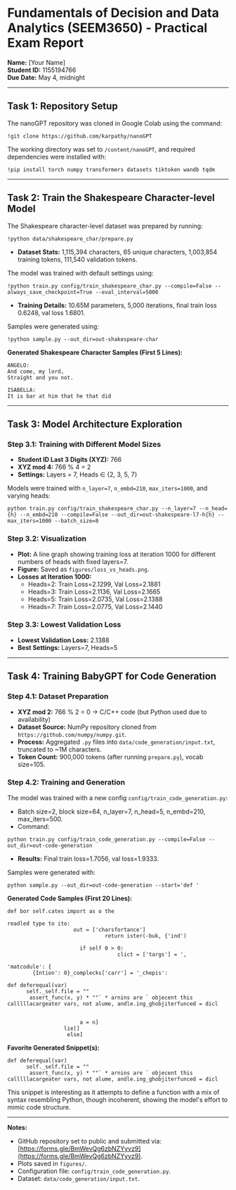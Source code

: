 # Fundamentals of Decision and Data Analytics (SEEM3650) - Practical Exam Report

**Name:** [Your Name]  
**Student ID:** 1155194766  
**Due Date:** May 4, midnight

---

## Task 1: Repository Setup

The nanoGPT repository was cloned in Google Colab using the command:
```
!git clone https://github.com/karpathy/nanoGPT
```
The working directory was set to `/content/nanoGPT`, and required dependencies were installed with:
```
!pip install torch numpy transformers datasets tiktoken wandb tqdm
```

---

## Task 2: Train the Shakespeare Character-level Model

The Shakespeare character-level dataset was prepared by running:
```
!python data/shakespeare_char/prepare.py
```
- **Dataset Stats:** 1,115,394 characters, 65 unique characters, 1,003,854 training tokens, 111,540 validation tokens.

The model was trained with default settings using:
```
!python train.py config/train_shakespeare_char.py --compile=False --always_save_checkpoint=True --eval_interval=5000
```
- **Training Details:** 10.65M parameters, 5,000 iterations, final train loss 0.6248, val loss 1.6801.

Samples were generated using:
```
!python sample.py --out_dir=out-shakespeare-char
```

**Generated Shakespeare Character Samples (First 5 Lines):**
```
ANGELO:
And come, my lord,
Straight and you not.

ISABELLA:
It is bar at him that he that did
```

---

## Task 3: Model Architecture Exploration

### Step 3.1: Training with Different Model Sizes

- **Student ID Last 3 Digits (XYZ):** 766  
- **XYZ mod 4:** 766 % 4 = 2  
- **Settings:** Layers = 7, Heads ∈ {2, 3, 5, 7}

Models were trained with `n_layer=7`, `n_embd=210`, `max_iters=1000`, and varying heads:
```
python train.py config/train_shakespeare_char.py --n_layer=7 --n_head={h} --n_embd=210 --compile=False --out_dir=out-shakespeare-l7-h{h} --max_iters=1000 --batch_size=8
```

### Step 3.2: Visualization

- **Plot:** A line graph showing training loss at iteration 1000 for different numbers of heads with fixed layers=7.  
- **Figure:** Saved as `figures/loss_vs_heads.png`.  
- **Losses at Iteration 1000:**
  - Heads=2: Train Loss=2.1299, Val Loss=2.1881
  - Heads=3: Train Loss=2.1136, Val Loss=2.1665
  - Heads=5: Train Loss=2.0735, Val Loss=2.1388
  - Heads=7: Train Loss=2.0775, Val Loss=2.1440

### Step 3.3: Lowest Validation Loss

- **Lowest Validation Loss:** 2.1388  
- **Best Settings:** Layers=7, Heads=5

---

## Task 4: Training BabyGPT for Code Generation

### Step 4.1: Dataset Preparation

- **XYZ mod 2:** 766 % 2 = 0 → C/C++ code (but Python used due to availability)  
- **Dataset Source:** NumPy repository cloned from `https://github.com/numpy/numpy.git`.  
- **Process:** Aggregated `.py` files into `data/code_generation/input.txt`, truncated to ~1M characters.  
- **Token Count:** 900,000 tokens (after running `prepare.py`), vocab size=105.

### Step 4.2: Training and Generation

The model was trained with a new config `config/train_code_generation.py`:
- Batch size=2, block size=64, n_layer=7, n_head=5, n_embd=210, max_iters=500.  
- Command:
```
python train.py config/train_code_generation.py --compile=False --out_dir=out-code-generation
```
- **Results:** Final train loss=1.7056, val loss=1.9333.

Samples were generated with:
```
python sample.py --out_dir=out-code-generation --start='def '
```

**Generated Code Samples (First 20 Lines):**
```
def bor self.cates import as o the

readled type to ito:
                     out = ['charsfortance']
                               return ister(-buk, {'ind')

                       if self 0 > 0:
                                   clict = ['targs'] = ',
                                                                                                                                                                          'matcodule': {
        {Intion': 0}_complecks['carr'] = '_chepis':
          
def deferequal(var)
      self._self.file = ""
       assert_func(x, y) * ""` * arnins are ` objecent this calllllacargeater vars, not alume, andle.ing_ghobjiterfunced = dicl


                       a = n]
                  lie[]
                   else]
```

**Favorite Generated Snippet(s):**
```
def deferequal(var)
      self._self.file = ""
       assert_func(x, y) * ""` * arnins are ` objecent this calllllacargeater vars, not alume, andle.ing_ghobjiterfunced = dicl
```
This snippet is interesting as it attempts to define a function with a mix of syntax resembling Python, though incoherent, showing the model's effort to mimic code structure.

---

**Notes:**

- GitHub repository set to public and submitted via: [https://forms.gle/BmWevQg6zbNZYyvz9](https://forms.gle/BmWevQg6zbNZYyvz9).  
- Plots saved in `figures/`.  
- Configuration file: `config/train_code_generation.py`.  
- Dataset: `data/code_generation/input.txt`.